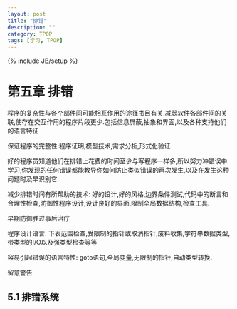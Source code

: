 ```yaml
---
layout: post
title: "排错"
description: ""
category: TPOP 
tags: [学习, TPOP]
---
```

{% include JB/setup %}

# 第五章 排错

程序的复杂性与各个部件间可能相互作用的途径书目有关.减弱软件各部件间的关联,使存在交互作用的程序片段更少.包括信息屏蔽,抽象和界面,以及各种支持他们的语言特征

保证程序的完整性:程序证明,模型技术,需求分析,形式化验证

好的程序员知道他们在排错上花费的时间至少与写程序一样多,所以努力冲错误中学习,你发现的任何错误都能教导你如何防止类似错误的再次发生,以及在发生这种问题时及早识别它.

减少排错时间有所帮助的技术: 好的设计,好的风格,边界条件测试,代码中的断言和合理性检查,防御性程序设计,设计良好的界面,限制全局数据结构,检查工具.

早期防御胜过事后治疗

程序设计语言: 下表范围检查,受限制的指针或取消指针,废料收集,字符串数据类型,带类型的I/O以及强类型检查等等

容易引起错误的语言特性: goto语句,全局变量,无限制的指针,自动类型转换.

留意警告


## 5.1 排错系统


